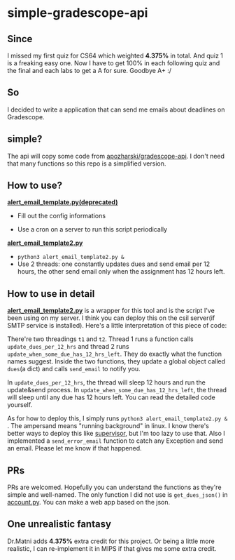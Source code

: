 # simple-gradescope-api

## Since

I missed my first quiz for CS64 which weighted **4.375%** in total. And quiz 1 is a freaking easy one. Now I have to get 100% in each following quiz and the final and each labs to get a A for sure. Goodbye A+ :/

## So

I decided to write a application that can send me emails about deadlines on Gradescope.

## simple?

The api will copy some code from [apozharski/gradescope-api](https://github.com/apozharski/gradescope-api). I don't need that many functions so this repo is a simplified version.

## How to use?

[**alert_email_template.py(deprecated)**](https://github.com/publicqi/simple-gradescope-api/blob/main/alert_email_template.py)

+ Fill out the config informations

+ Use a cron on a server to run this script periodically

[**alert_email_template2.py**](https://github.com/publicqi/simple-gradescope-api/blob/main/alert_email_template2.py)

+ `python3 alert_email_template2.py &`
+ Use 2 threads: one constantly updates dues and send email per 12 hours, the other send email only when the assignment has 12 hours left.

## How to use in detail

[**alert_email_template2.py**](https://github.com/publicqi/simple-gradescope-api/blob/main/alert_email_template2.py) is a wrapper for this tool and is the script I've been using on my server. I think you can deploy this on the csil server(if SMTP service is installed). Here's a little interpretation of this piece of code:

There're two threadings `t1` and `t2`. Thread 1 runs a function calls `update_dues_per_12_hrs` and thread 2 runs `update_when_some_due_has_12_hrs_left`. They do exactly what the function names suggest. Inside the two functions, they update a global object called `dues`(a dict) and calls `send_email` to notify you.

In `update_dues_per_12_hrs`, the thread will sleep 12 hours and run the update&send process. In `update_when_some_due_has_12_hrs_left`, the thread will sleep until any due has 12 hours left. You can read the detailed code yourself.

As for how to deploy this, I simply runs `python3 alert_email_template2.py & `. The ampersand means "running background" in linux. I know there's better ways to deploy this like [supervisor](http://supervisord.org/), but I'm too lazy to use that. Also I implemented a `send_error_email` function to catch any Exception and send an email. Please let me know if that happened.

## PRs

PRs are welcomed. Hopefully you can understand the functions as they're simple and well-named. The only function I did not use is `get_dues_json()` in [account.py](https://github.com/publicqi/simple-gradescope-api/blob/main/pyscope/account.py). You can make a web app based on the json.

## One unrealistic fantasy

Dr.Matni adds **4.375%** extra credit for this project. Or being a little more realistic, I can re-implement it in MIPS if that gives me some extra credit.